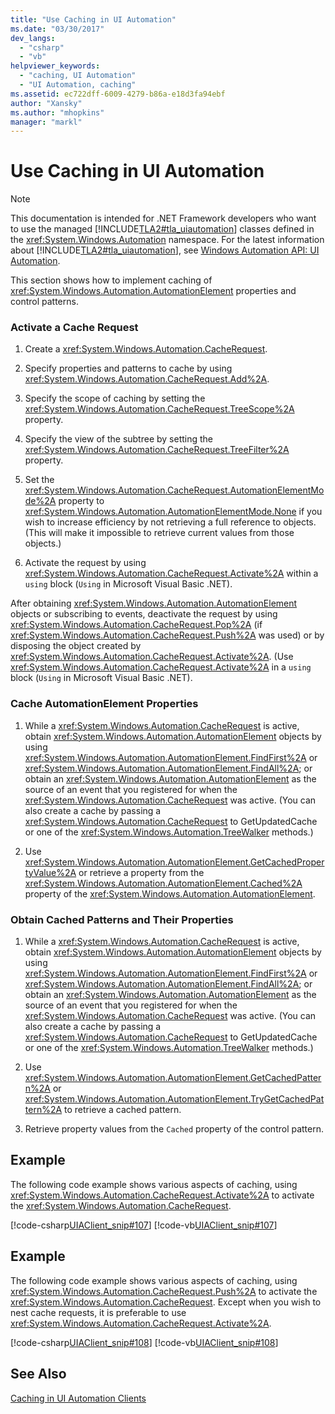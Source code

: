 ```yaml
---
title: "Use Caching in UI Automation"
ms.date: "03/30/2017"
dev_langs: 
  - "csharp"
  - "vb"
helpviewer_keywords: 
  - "caching, UI Automation"
  - "UI Automation, caching"
ms.assetid: ec722dff-6009-4279-b86a-e18d3fa94ebf
author: "Xansky"
ms.author: "mhopkins"
manager: "markl"
---
```

# Use Caching in UI Automation
> [!NOTE]
>  This documentation is intended for .NET Framework developers who want to use the managed [!INCLUDE[TLA2#tla_uiautomation](../../../includes/tla2sharptla-uiautomation-md.md)] classes defined in the <xref:System.Windows.Automation> namespace. For the latest information about [!INCLUDE[TLA2#tla_uiautomation](../../../includes/tla2sharptla-uiautomation-md.md)], see [Windows Automation API: UI Automation](http://go.microsoft.com/fwlink/?LinkID=156746).  
  
 This section shows how to implement caching of <xref:System.Windows.Automation.AutomationElement> properties and control patterns.  
  
### Activate a Cache Request  
  
1.  Create a <xref:System.Windows.Automation.CacheRequest>.  
  
2.  Specify properties and patterns to cache by using <xref:System.Windows.Automation.CacheRequest.Add%2A>.  
  
3.  Specify the scope of caching by setting the <xref:System.Windows.Automation.CacheRequest.TreeScope%2A> property.  
  
4.  Specify the view of the subtree by setting the <xref:System.Windows.Automation.CacheRequest.TreeFilter%2A> property.  
  
5.  Set the <xref:System.Windows.Automation.CacheRequest.AutomationElementMode%2A> property to <xref:System.Windows.Automation.AutomationElementMode.None> if you wish to increase efficiency by not retrieving a full reference to objects. (This will make it impossible to retrieve current values from those objects.)  
  
6.  Activate the request by using <xref:System.Windows.Automation.CacheRequest.Activate%2A> within a `using` block (`Using` in Microsoft Visual Basic .NET).  
  
 After obtaining <xref:System.Windows.Automation.AutomationElement> objects or subscribing to events, deactivate the request by using <xref:System.Windows.Automation.CacheRequest.Pop%2A> (if <xref:System.Windows.Automation.CacheRequest.Push%2A> was used) or by disposing the object created by <xref:System.Windows.Automation.CacheRequest.Activate%2A>. (Use <xref:System.Windows.Automation.CacheRequest.Activate%2A> in a `using` block (`Using` in Microsoft Visual Basic .NET).  
  
### Cache AutomationElement Properties  
  
1.  While a <xref:System.Windows.Automation.CacheRequest> is active, obtain <xref:System.Windows.Automation.AutomationElement> objects by using <xref:System.Windows.Automation.AutomationElement.FindFirst%2A> or <xref:System.Windows.Automation.AutomationElement.FindAll%2A>; or obtain an <xref:System.Windows.Automation.AutomationElement> as the source of an event that you registered for when the <xref:System.Windows.Automation.CacheRequest> was active. (You can also create a cache by passing a <xref:System.Windows.Automation.CacheRequest> to GetUpdatedCache or one of the <xref:System.Windows.Automation.TreeWalker> methods.)  
  
2.  Use <xref:System.Windows.Automation.AutomationElement.GetCachedPropertyValue%2A> or retrieve a property from the <xref:System.Windows.Automation.AutomationElement.Cached%2A> property of the <xref:System.Windows.Automation.AutomationElement>.  
  
### Obtain Cached Patterns and Their Properties  
  
1.  While a <xref:System.Windows.Automation.CacheRequest> is active, obtain <xref:System.Windows.Automation.AutomationElement> objects by using <xref:System.Windows.Automation.AutomationElement.FindFirst%2A> or <xref:System.Windows.Automation.AutomationElement.FindAll%2A>; or obtain an <xref:System.Windows.Automation.AutomationElement> as the source of an event that you registered for when the <xref:System.Windows.Automation.CacheRequest> was active. (You can also create a cache by passing a <xref:System.Windows.Automation.CacheRequest> to GetUpdatedCache or one of the <xref:System.Windows.Automation.TreeWalker> methods.)  
  
2.  Use <xref:System.Windows.Automation.AutomationElement.GetCachedPattern%2A> or <xref:System.Windows.Automation.AutomationElement.TryGetCachedPattern%2A> to retrieve a cached pattern.  
  
3.  Retrieve property values from the `Cached` property of the control pattern.  
  
## Example  
 The following code example shows various aspects of caching, using <xref:System.Windows.Automation.CacheRequest.Activate%2A> to activate the <xref:System.Windows.Automation.CacheRequest>.  
  
 [!code-csharp[UIAClient_snip#107](../../../samples/snippets/csharp/VS_Snippets_Wpf/UIAClient_snip/CSharp/ClientForm.cs#107)]
 [!code-vb[UIAClient_snip#107](../../../samples/snippets/visualbasic/VS_Snippets_Wpf/UIAClient_snip/VisualBasic/ClientForm.vb#107)]  
  
## Example  
 The following code example shows various aspects of caching, using <xref:System.Windows.Automation.CacheRequest.Push%2A> to activate the <xref:System.Windows.Automation.CacheRequest>. Except when you wish to nest cache requests, it is preferable to use <xref:System.Windows.Automation.CacheRequest.Activate%2A>.  
  
 [!code-csharp[UIAClient_snip#108](../../../samples/snippets/csharp/VS_Snippets_Wpf/UIAClient_snip/CSharp/ClientForm.cs#108)]
 [!code-vb[UIAClient_snip#108](../../../samples/snippets/visualbasic/VS_Snippets_Wpf/UIAClient_snip/VisualBasic/ClientForm.vb#108)]  
  
## See Also  
 [Caching in UI Automation Clients](../../../docs/framework/ui-automation/caching-in-ui-automation-clients.md)
